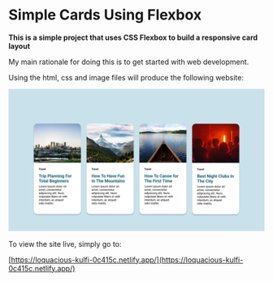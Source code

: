 # Simple Cards Using Flexbox

**This is a simple project that uses CSS Flexbox to build a responsive card layout**

My main rationale for doing this is to get started with web development.

Using the html, css and image files will produce the following website:

![Website Image](./simple-cards-flexbox.png)

To view the site live, simply go to:

[https://loquacious-kulfi-0c415c.netlify.app/](https://loquacious-kulfi-0c415c.netlify.app/)